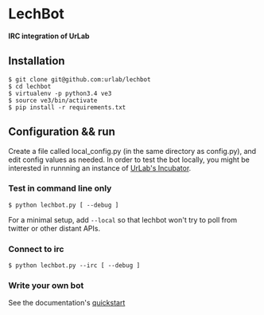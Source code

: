 # LechBot
**IRC integration of UrLab**

## Installation

    $ git clone git@github.com:urlab/lechbot
    $ cd lechbot
    $ virtualenv -p python3.4 ve3
    $ source ve3/bin/activate
    $ pip install -r requirements.txt

## Configuration && run

Create a file called local_config.py (in the same directory as config.py), and edit config values as needed.
In order to test the bot locally, you might be interested in runnning an instance of [UrLab's Incubator](https://github.com/UrLab/incubator).

### Test in command line only

`$ python lechbot.py [ --debug ]`

For a minimal setup, add `--local` so that lechbot won't try to poll from twitter or other distant APIs.

### Connect to irc

`$ python lechbot.py --irc [ --debug ]`

### Write your own bot

See the documentation's [quickstart](doc/source/index.rst)

